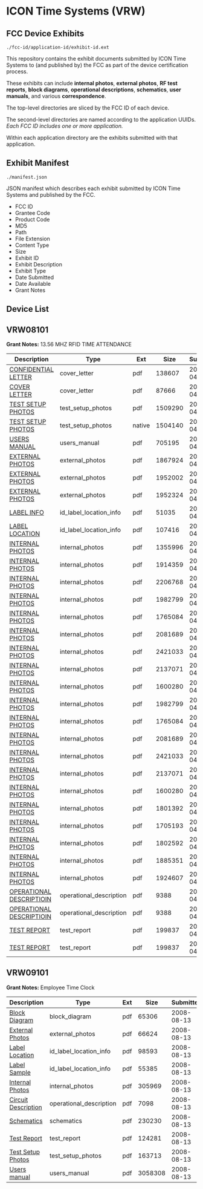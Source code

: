 # ICON Time Systems (VRW)
## FCC Device Exhibits

```
./fcc-id/application-id/exhibit-id.ext
```

This repository contains the exhibit documents submitted by ICON Time Systems to (and published by) the FCC as part of the device certification process.

These exhibits can include **internal photos**, **external photos**, **RF test reports**, **block diagrams**, **operational descriptions**, **schematics**, **user manuals**, and various **correspondence**.

The top-level directories are sliced by the FCC ID of each device.

The second-level directories are named according to the application UUIDs. *Each FCC ID includes one or more application.*

Within each application directory are the exhibits submitted with that application. 

## Exhibit Manifest

```
./manifest.json
```

JSON manifest which describes each exhibit submitted by ICON Time Systems and published by the FCC.

- FCC ID
- Grantee Code
- Product Code
- MD5
- Path
- File Extension
- Content Type
- Size
- Exhibit ID
- Exhibit Description
- Exhibit Type
- Date Submitted
- Date Available
- Grant Notes

## Device List
## VRW08101
**Grant Notes:** 13.56 MHZ RFID TIME ATTENDANCE

| Description | Type | Ext | Size | Submitted | Available |
| ----------- | ---- | --- | ---- | --------- | --------- |
| [CONFIDENTIAL LETTER](VRW08101/2e7094a56db2c7366368d5d527af536d/923990.pdf) | cover_letter | pdf | 138607 | 2008-04-04 | 2008-04-10 |
| [COVER LETTER](VRW08101/2e7094a56db2c7366368d5d527af536d/923992.pdf) | cover_letter | pdf | 87666 | 2008-04-04 | 2008-04-10 |
| [TEST SETUP PHOTOS](VRW08101/2e7094a56db2c7366368d5d527af536d/923940.pdf) | test_setup_photos | pdf | 1509290 | 2008-04-04 | 2008-04-10 |
| [TEST SETUP PHOTOS](VRW08101/2e7094a56db2c7366368d5d527af536d/923919.native) | test_setup_photos | native | 1504140 | 2008-04-04 | 2008-04-10 |
| [USERS MANUAL](VRW08101/2e7094a56db2c7366368d5d527af536d/923994.pdf) | users_manual | pdf | 705195 | 2008-04-04 | 2008-04-10 |
| [EXTERNAL PHOTOS](VRW08101/2e7094a56db2c7366368d5d527af536d/923944.pdf) | external_photos | pdf | 1867924 | 2008-04-04 | 2008-04-10 |
| [EXTERNAL PHOTOS](VRW08101/2e7094a56db2c7366368d5d527af536d/923945.pdf) | external_photos | pdf | 1952002 | 2008-04-04 | 2008-04-10 |
| [EXTERNAL PHOTOS](VRW08101/2e7094a56db2c7366368d5d527af536d/923946.pdf) | external_photos | pdf | 1952324 | 2008-04-04 | 2008-04-10 |
| [LABEL INFO](VRW08101/2e7094a56db2c7366368d5d527af536d/923991.pdf) | id_label_location_info | pdf | 51035 | 2008-04-04 | 2008-04-10 |
| [LABEL LOCATION](VRW08101/2e7094a56db2c7366368d5d527af536d/923993.pdf) | id_label_location_info | pdf | 107416 | 2008-04-04 | 2008-04-10 |
| [INTERNAL PHOTOS](VRW08101/2e7094a56db2c7366368d5d527af536d/923943.pdf) | internal_photos | pdf | 1355996 | 2008-04-04 | 2008-04-10 |
| [INTERNAL PHOTOS](VRW08101/2e7094a56db2c7366368d5d527af536d/923947.pdf) | internal_photos | pdf | 1914359 | 2008-04-04 | 2008-04-10 |
| [INTERNAL PHOTOS](VRW08101/2e7094a56db2c7366368d5d527af536d/923948.pdf) | internal_photos | pdf | 2206768 | 2008-04-04 | 2008-04-10 |
| [INTERNAL PHOTOS](VRW08101/2e7094a56db2c7366368d5d527af536d/923963.pdf) | internal_photos | pdf | 1982799 | 2008-04-04 | 2008-04-10 |
| [INTERNAL PHOTOS](VRW08101/2e7094a56db2c7366368d5d527af536d/923964.pdf) | internal_photos | pdf | 1765084 | 2008-04-04 | 2008-04-10 |
| [INTERNAL PHOTOS](VRW08101/2e7094a56db2c7366368d5d527af536d/923965.pdf) | internal_photos | pdf | 2081689 | 2008-04-04 | 2008-04-10 |
| [INTERNAL PHOTOS](VRW08101/2e7094a56db2c7366368d5d527af536d/923966.pdf) | internal_photos | pdf | 2421033 | 2008-04-04 | 2008-04-10 |
| [INTERNAL PHOTOS](VRW08101/2e7094a56db2c7366368d5d527af536d/923967.pdf) | internal_photos | pdf | 2137071 | 2008-04-04 | 2008-04-10 |
| [INTERNAL  PHOTOS](VRW08101/2e7094a56db2c7366368d5d527af536d/923968.pdf) | internal_photos | pdf | 1600280 | 2008-04-04 | 2008-04-10 |
| [INTERNAL PHOTOS](VRW08101/2e7094a56db2c7366368d5d527af536d/923963.pdf) | internal_photos | pdf | 1982799 | 2008-04-04 | 2008-04-10 |
| [INTERNAL PHOTOS](VRW08101/2e7094a56db2c7366368d5d527af536d/923964.pdf) | internal_photos | pdf | 1765084 | 2008-04-04 | 2008-04-10 |
| [INTERNAL PHOTOS](VRW08101/2e7094a56db2c7366368d5d527af536d/923965.pdf) | internal_photos | pdf | 2081689 | 2008-04-04 | 2008-04-10 |
| [INTERNAL PHOTOS](VRW08101/2e7094a56db2c7366368d5d527af536d/923966.pdf) | internal_photos | pdf | 2421033 | 2008-04-04 | 2008-04-10 |
| [INTERNAL PHOTOS](VRW08101/2e7094a56db2c7366368d5d527af536d/923967.pdf) | internal_photos | pdf | 2137071 | 2008-04-04 | 2008-04-10 |
| [INTERNAL PHOTOS](VRW08101/2e7094a56db2c7366368d5d527af536d/923968.pdf) | internal_photos | pdf | 1600280 | 2008-04-04 | 2008-04-10 |
| [INTERNAL PHOTOS](VRW08101/2e7094a56db2c7366368d5d527af536d/923985.pdf) | internal_photos | pdf | 1801392 | 2008-04-04 | 2008-04-10 |
| [INTERNAL PHOTOS](VRW08101/2e7094a56db2c7366368d5d527af536d/923986.pdf) | internal_photos | pdf | 1705193 | 2008-04-04 | 2008-04-10 |
| [INTERNAL PHOTOS](VRW08101/2e7094a56db2c7366368d5d527af536d/923987.pdf) | internal_photos | pdf | 1802592 | 2008-04-04 | 2008-04-10 |
| [INTERNAL  PHOTOS](VRW08101/2e7094a56db2c7366368d5d527af536d/923988.pdf) | internal_photos | pdf | 1885351 | 2008-04-04 | 2008-04-10 |
| [INTERNAL PHOTOS](VRW08101/2e7094a56db2c7366368d5d527af536d/923989.pdf) | internal_photos | pdf | 1924607 | 2008-04-04 | 2008-04-10 |
| [OPERATIONAL DESCRIPTIOIN](VRW08101/2e7094a56db2c7366368d5d527af536d/923921.pdf) | operational_description | pdf | 9388 | 2008-04-04 | 2008-04-10 |
| [OPERATIONAL DESCRIPTIOIN](VRW08101/2e7094a56db2c7366368d5d527af536d/923921.pdf) | operational_description | pdf | 9388 | 2008-04-04 | 2008-04-10 |
| [TEST REPORT](VRW08101/2e7094a56db2c7366368d5d527af536d/923920.pdf) | test_report | pdf | 199837 | 2008-04-04 | 2008-04-10 |
| [TEST REPORT](VRW08101/2e7094a56db2c7366368d5d527af536d/923920.pdf) | test_report | pdf | 199837 | 2008-04-04 | 2008-04-10 |
## VRW09101
**Grant Notes:** Employee Time Clock

| Description | Type | Ext | Size | Submitted | Available |
| ----------- | ---- | --- | ---- | --------- | --------- |
| [Block Diagram](VRW09101/b659ac90b19223ff7b30234fb7e431b9/984618.pdf) | block_diagram | pdf | 65306 | 2008-08-13 | 2008-08-13 |
| [External Photos](VRW09101/b659ac90b19223ff7b30234fb7e431b9/984621.pdf) | external_photos | pdf | 66624 | 2008-08-13 | 2008-08-13 |
| [Label Location](VRW09101/b659ac90b19223ff7b30234fb7e431b9/984620.pdf) | id_label_location_info | pdf | 98593 | 2008-08-13 | 2008-08-13 |
| [Label Sample](VRW09101/b659ac90b19223ff7b30234fb7e431b9/984622.pdf) | id_label_location_info | pdf | 55385 | 2008-08-13 | 2008-08-13 |
| [Internal Photos](VRW09101/b659ac90b19223ff7b30234fb7e431b9/984623.pdf) | internal_photos | pdf | 305969 | 2008-08-13 | 2008-08-13 |
| [Circuit Description](VRW09101/b659ac90b19223ff7b30234fb7e431b9/984619.pdf) | operational_description | pdf | 7098 | 2008-08-13 | 2008-08-13 |
| [Schematics](VRW09101/b659ac90b19223ff7b30234fb7e431b9/984624.pdf) | schematics | pdf | 230230 | 2008-08-13 | 2008-08-13 |
| [Test Report](VRW09101/b659ac90b19223ff7b30234fb7e431b9/984617.pdf) | test_report | pdf | 124281 | 2008-08-13 | 2008-08-13 |
| [Test Setup Photos](VRW09101/b659ac90b19223ff7b30234fb7e431b9/984625.pdf) | test_setup_photos | pdf | 163713 | 2008-08-13 | 2008-08-13 |
| [Users manual](VRW09101/b659ac90b19223ff7b30234fb7e431b9/984626.pdf) | users_manual | pdf | 3058308 | 2008-08-13 | 2008-08-13 |
